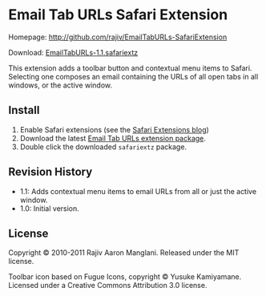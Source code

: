 Email Tab URLs Safari Extension
===============================

Homepage: http://github.com/rajiv/EmailTabURLs-SafariExtension

Download: [EmailTabURLs-1.1.safariextz](http://github.com/downloads/rajiv/EmailTabURLs-SafariExtension/EmailTabURLs-1.1.safariextz)

This extension adds a toolbar button and contextual menu items to Safari. Selecting one composes an email containing the URLs of all open tabs in all windows, or the active window.


Install
-------

1. Enable Safari extensions (see the [Safari Extensions blog](http://safariextensions.tumblr.com/post/680219521/post-how-to-enable-extensions-06-09-10))
2. Download the latest [Email Tab URLs extension package](http://github.com/rajiv/EmailTabURLs-SafariExtension/downloads).
3. Double click the downloaded `safariextz` package.


Revision History
----------------

 * 1.1: Adds contextual menu items to email URLs from all or just the active window.
 * 1.0: Initial version.


License
-------

Copyright © 2010-2011 Rajiv Aaron Manglani. Released under the MIT license.


Toolbar icon based on Fugue Icons, copyright © Yusuke Kamiyamane. Licensed under a Creative Commons Attribution 3.0 license.

